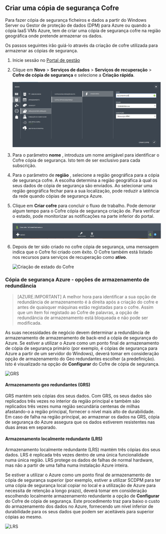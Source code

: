 ## <a name="create-a-backup-vault"></a>Criar uma cópia de segurança Cofre
Para fazer cópia de segurança ficheiros e dados a partir do Windows Server ou Gestor de proteção de dados (DPM) para Azure ou quando a cópia IaaS VMs Azure, tem de criar uma cópia de segurança cofre na região geográfica onde pretende armazenar os dados.

Os passos seguintes irão guiá-lo através da criação de cofre utilizada para armazenar as cópias de segurança.

1. Inicie sessão no [Portal de gestão](https://manage.windowsazure.com/)
2. Clique em **Novo** > **Serviços de dados** > **Serviços de recuperação** > **Cofre de cópia de segurança** e selecione a **Criação rápida**.

    ![Criar Cofre](./media/backup-create-vault/createvault1.png)

3. Para o parâmetro **nome** , introduza um nome amigável para identificar o Cofre cópia de segurança. Isto tem de ser exclusivo para cada subscrição.

4. Para o parâmetro de **região** , selecione a região geográfica para a cópia de segurança cofre. A escolha determina a região geográfica à qual os seus dados de cópia de segurança são enviados. Ao selecionar uma região geográfica fechar para a sua localização, pode reduzir a latência da rede quando cópias de segurança Azure.

5. Clique em **Criar cofre** para concluir o fluxo de trabalho. Pode demorar algum tempo para o Cofre cópia de segurança criação de. Para verificar o estado, pode monitorizar as notificações na parte inferior do portal.

    ![Criar Cofre](./media/backup-create-vault/creatingvault1.png)

6. Depois de ter sido criado no cofre cópia de segurança, uma mensagem indica que o Cofre foi criado com êxito. O Cofre também está listado nos recursos para serviços de recuperação como **ativo**.

    ![Criação de estado do Cofre](./media/backup-create-vault/backupvaultstatus1.png)


### <a name="azure-backup---storage-redundancy-options"></a>Cópia de segurança Azure - opções de armazenamento de redundância

>[AZURE.IMPORTANT] A melhor hora para identificar a sua opção de redundância de armazenamento é à direita após a criação do cofre e antes de quaisquer máquinas estão registadas para o cofre. Assim que um item foi registado ao Cofre de palavras, a opção de redundância de armazenamento está bloqueada e não pode ser modificada.

As suas necessidades de negócio devem determinar a redundância de armazenamento de armazenamento de back-end a cópia de segurança do Azure. Se estiver a utilizar o Azure como um ponto final de armazenamento de cópia de segurança primário (por exemplo, é cópias de segurança para Azure a partir de um servidor do Windows), deverá tomar em consideração opção de armazenamento do Geo redundantes escolher (a predefinição). Isto é visualizado na opção de **Configurar** do Cofre de cópia de segurança.

![GRS](./media/backup-create-vault/grs.png)

#### <a name="geo-redundant-storage-grs"></a>Armazenamento geo redundantes (GRS)
GRS mantém seis cópias dos seus dados. Com GRS, os seus dados são replicados três vezes no interior da região principal e também são replicados três vezes numa região secundária centenas de milhas afastando-o a região principal, fornecer o nível mais alto de durabilidade. Em caso de falha na região principal, ao armazenar os dados na GRS, cópia de segurança do Azure assegura que os dados estiverem resistentes nas duas áreas em separado.

#### <a name="locally-redundant-storage-lrs"></a>Armazenamento localmente redundante (LRS)
Armazenamento localmente redundante (LRS) mantém três cópias dos seus dados. LRS é replicada três vezes dentro de uma única funcionalidade numa única região. LRS protege os dados de falhas de normal hardware, mas não a partir de uma falha numa instalação Azure inteira.

Se estiver a utilizar o Azure como um ponto final de armazenamento de cópia de segurança superior (por exemplo, estiver a utilizar SCDPM para ter uma cópia de segurança local copiar no local e a utilização de Azure para necessita de retenção a longo prazo), deverá tomar em consideração escolhendo localmente armazenamento redundante a opção de **Configurar** do Cofre de cópia de segurança. Este procedimento traz para baixo o custo do armazenamento dos dados no Azure, fornecendo um nível inferior de durabilidade para os seus dados que podem ser aceitáveis para superior cópias ao mesmo.

![LRS](./media/backup-create-vault/lrs.png)
